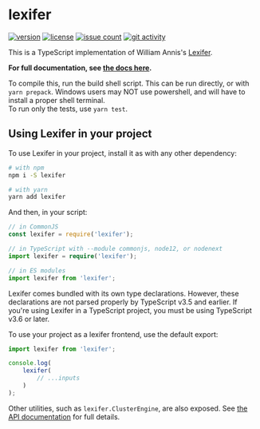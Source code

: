 # lexifer

[![version][1]][2] [![license][3]][4] [![issue count][5]][6]
[![git activity][7]][8]

This is a TypeScript implementation of William Annis's [Lexifer][9].

**For full documentation, see [the docs here][10].**

To compile this, run the build shell script. This can be run directly, or with
`yarn prepack`. Windows users may NOT use powershell, and will have to install
a proper shell terminal.  
To run only the tests, use `yarn test`.

## Using Lexifer in your project

To use Lexifer in your project, install it as with any other dependency:

```sh
# with npm
npm i -S lexifer

# with yarn
yarn add lexifer
```

And then, in your script:

```ts
// in CommonJS
const lexifer = require('lexifer');

// in TypeScript with --module commonjs, node12, or nodenext
import lexifer = require('lexifer');

// in ES modules
import lexifer from 'lexifer';
```

Lexifer comes bundled with its own type declarations. However, these
declarations are not parsed properly by TypeScript v3.5 and earlier. If you're
using Lexifer in a TypeScript project, you must be using TypeScript v3.6 or
later.

To use your project as a lexifer frontend, use the default export:

```js
import lexifer from 'lexifer';

console.log(
    lexifer(
        // ...inputs
    )
);
```

Other utilities, such as `lexifer.ClusterEngine`, are also exposed. See [the
API documentation][11] for full details.

[1]: https://img.shields.io/npm/v/lexifer
[2]: https://www.npmjs.com/package/lexifer "npm package"
[3]: https://img.shields.io/npm/l/lexifer
[4]: https://github.com/bbrk24/lexifer-ts/blob/master/LICENSE "license text"
[5]: https://img.shields.io/github/issues-raw/bbrk24/lexifer-ts
[6]: https://github.com/bbrk24/lexifer-ts/issues "issues page"
[7]: https://img.shields.io/github/commit-activity/m/bbrk24/lexifer-ts
[8]: https://github.com/bbrk24/lexifer-ts/commits "commit log"
[9]: https://github.com/wmannis/lexifer
[10]: ./docs/README.md
[11]: ./docs/api.md
